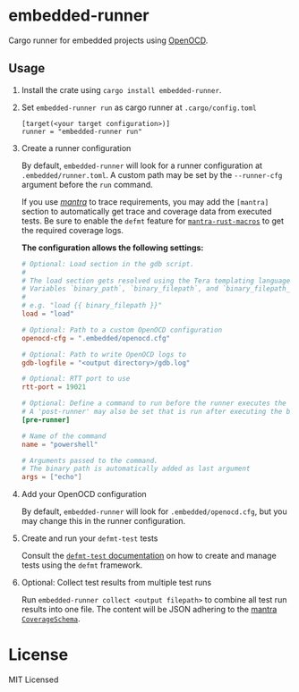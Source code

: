 # embedded-runner

Cargo runner for embedded projects using [OpenOCD](https://openocd.org/).

## Usage

1. Install the crate using `cargo install embedded-runner`.

2. Set `embedded-runner run` as cargo runner at `.cargo/config.toml`

   ```
   [target(<your target configuration>)]
   runner = "embedded-runner run"
   ```

3. Create a runner configuration

   By default, `embedded-runner` will look for a runner configuration at `.embedded/runner.toml`.
   A custom path may be set by the `--runner-cfg` argument before the `run` command.

   If you use [*mantra*](https://github.com/mhatzl/mantra) to trace requirements, you may add the `[mantra]` section
   to automatically get trace and coverage data from executed tests.
   Be sure to enable the `defmt` feature for [`mantra-rust-macros`](https://github.com/mhatzl/mantra/tree/main/langs/rust/mantra-rust-macros) to get the required coverage logs.

   **The configuration allows the following settings:**

   ```toml
   # Optional: Load section in the gdb script.
   # 
   # The load section gets resolved using the Tera templating language.
   # Variables `binary_path`, `binary_filepath`, and `binary_filepath_noextension` are passed as context.
   #
   # e.g. "load {{ binary_filepath }}"
   load = "load"

   # Optional: Path to a custom OpenOCD configuration
   openocd-cfg = ".embedded/openocd.cfg"

   # Optional: Path to write OpenOCD logs to
   gdb-logfile = "<output directory>/gdb.log"

   # Optional: RTT port to use
   rtt-port = 19021

   # Optional: Define a command to run before the runner executes the binary.
   # A 'post-runner' may also be set that is run after executing the binary.
   [pre-runner]

   # Name of the command
   name = "powershell"

   # Arguments passed to the command.
   # The binary path is automatically added as last argument 
   args = ["echo"]
   ```

4. Add your OpenOCD configuration

   By default, `embedded-runner` will look for `.embedded/openocd.cfg`,
   but you may change this in the runner configuration.

5. Create and run your `defmt-test` tests

   Consult the [`defmt-test` documentation](https://crates.io/crates/defmt-test) on how to create and manage tests using the `defmt` framework.

6. Optional: Collect test results from multiple test runs

   Run `embedded-runner collect <output filepath>` to combine all test run results into one file.
   The content will be JSON adhering to the [mantra `CoverageSchema`](https://github.com/mhatzl/mantra).

# License

MIT Licensed
